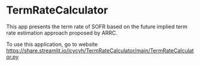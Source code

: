 # TermRateCalculator

This app presents the term rate of SOFR based on the future implied term rate estimation approach proposed by ARRC.

To use this application, go to website https://share.streamlit.io/icycyh/TermRateCalculator/main/TermRateCalculator.py
